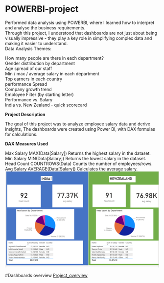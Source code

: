 # POWERBI-project
Performed data analysis using POWERBI, where I learned how to interpret and analyse the business requirements.<br/>
Through this project, I understood that dashboards are not just about being visually impressive - they play a key role in simplifying complex data and making it easier to understand.<br/>
Data Analysis Themes:<br/>

How many people are there in each department?<br/>
Gender distribution by department<br/>
Age spread of our staff <br/>
Min / max / average salary in each department<br/>
Top earners in each country<br/>
performance Spread<br/>
Company growth trend<br/>
Employee Filter (by starting letter)<br/>
Performance vs. Salary<br/>
India vs. New Zealand - quick scorecard<br/>



**Project Description**

The goal of this project was to analyze employee salary data and derive insights, The dashboards were created using Power BI, with DAX formulas for calculations.

**DAX Measures Used**

Max Salary	MAX(Data[Salary])	Returns the highest salary in the dataset.<br/>
Min Salary	MIN(Data[Salary])	Returns the lowest salary in the dataset.<br/>
Head Count	COUNTROWS(Data)	Counts the number of employees/rows.<br/>
Avg Salary	AVERAGE(Data[Salary])	Calculates the average salary.<br/>
![image alt](https://github.com/Aneesha354/POWERBI-project/blob/33cf416b4a919e32a69e274872f2bf0a2023dccd/Screenshot%202025-08-31%20145104.png)

#Dashboards overview
<a href="https://github.com/Aneesha354/POWERBI-project/blob/main/project.pbix">Project_overview</a> 
